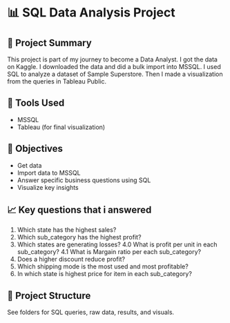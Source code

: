 # 📊 SQL Data Analysis Project

## 🧠 Project Summary
This project is part of my journey to become a Data Analyst. I got the data on Kaggle. I downloaded the data and did a bulk import into MSSQL. I used SQL to analyze a dataset of Sample Superstore. Then I made a visualization from the queries in Tableau Public.

## 🔧 Tools Used
- MSSQL
- Tableau (for final visualization)

## 📌 Objectives
- Get data
- Import data to MSSQL
- Answer specific business questions using SQL
- Visualize key insights

## 📈 Key questions that i answered
1. Which state has the highest sales?
2. Which sub_category has the highest profit?
3. Which states are generating losses?
4.0 What is profit per unit in each sub_category?
4.1 What is Margain ratio per each sub_category?
5. Does a higher discount reduce profit?
6. Which shipping mode is the most used and most profitable?
7. In which state is highest price for item in each sub_category?
   

## 📂 Project Structure
See folders for SQL queries, raw data, results, and visuals.


